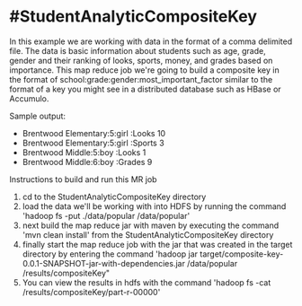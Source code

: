 #StudentAnalyticCompositeKey
=============================

In this example we are working with data in the format of a comma delimited file. The data is basic information about students such as age, grade, gender and their ranking of looks, sports, money, and grades based on importance. This map reduce job we're going to build a composite key in the format of school:grade:gender:most_important_factor similar to the format of a key you might see in a distributed database such as HBase or Accumulo.

Sample output:
- Brentwood Elementary:5:girl :Looks  10
- Brentwood Elementary:5:girl :Sports	3
- Brentwood Middle:5:boy :Looks	1
- Brentwood Middle:6:boy :Grades	9

Instructions to build and run this MR job

1. cd to the StudentAnalyticCompositeKey directory
2. load the data we'll be working with into HDFS by running the command 'hadoop fs -put ./data/popular /data/popular'
3. next build the map reduce jar with maven by executing the command 'mvn clean install' from the StudentAnalyticCompositeKey directory
4. finally start the map reduce job with the jar that was created in the target directory by entering the command 'hadoop jar target/composite-key-0.0.1-SNAPSHOT-jar-with-dependencies.jar /data/popular /results/compositeKey"
6. You can view the results in hdfs with the command 'hadoop fs -cat /results/compositeKey/part-r-00000'
